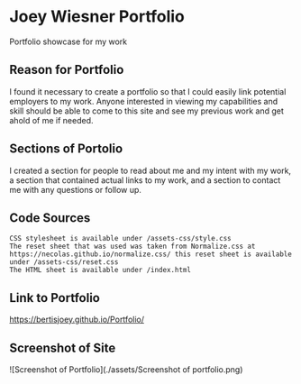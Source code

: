 # Joey Wiesner Portfolio
Portfolio showcase for my work

## Reason for Portfolio
I found it necessary to create a portfolio so that I could easily link potential employers to my work. Anyone interested in viewing my capabilities and skill should be able to come to this site and see my previous work and get ahold of me if needed.

## Sections of Portolio
I created a section for people to read about me and my intent with my work, a section that contained actual links to my work, and a section to contact me with any questions or follow up.

## Code Sources
```
CSS stylesheet is available under /assets-css/style.css
The reset sheet that was used was taken from Normalize.css at https://necolas.github.io/normalize.css/ this reset sheet is available under /assets-css/reset.css 
The HTML sheet is available under /index.html

```
## Link to Portfolio
https://bertisjoey.github.io/Portfolio/

## Screenshot of Site
![Screenshot of Portfolio](./assets/Screenshot of portfolio.png)
